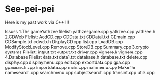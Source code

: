 See-pei-pei
===========

Here is my past work via C++ !!!

Issues
1.The gameYathzee
filelist:
yathzeegame.cpp
yathzee.cpp
yathzee.h
2.CDWeb
Flelist:
AddCD.cpp
CDData.txt
CDData1.txt
CDmain.cpp
CDSample.txt
cdweb.h
DisplayCD.cpp
list.cpp
LoadDB.cpp
ModifyStockLevel.cpp
Remove.cpp
StoreDB.cpp
Summary.cpp
3.crypto systems
Filelist:
intput.txt
output.txt
driver.cpp
vignere.h
vignere.cpp
4.Database
Filelist
data.txt
data1.txt
database.h
database.txt
delete.cpp
display.cpp
displaymenu.cpp
edit.cpp
exportdata.cpp
gpa.cpp
gpasearch.cpp
importdata.cpp
main.cpp
mainmenu.cpp
Makefile
namesearch.cpp
searchmenu.cpp
subjectsearch.cpp
transint.cpp
utils.cpp
